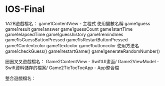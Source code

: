 # IOS-Final

1A2B遊戲檔名：
game1ContentView - 主程式
使用變數名稱
game1guess 
game1result 
game1answer 
game1guessCount 
game1startTime 
game1elapsedTime 
game1guesshistory 
game1remindmes 
game1isGuessButtonPressed 
game1isRestartButtonPressed 
game1Contentcolor 
game1textcolor 
game1buttoncolor 
使用方法名
game1checkGuess() 
game1restartGame() 
game1generateRandomNumber() 
    



圈圈叉叉遊戲檔名：
Game2ContentView - SwiftUI畫面/
Game2ViewModel - Swift資料儲存的檔案/
Game2TicTocToeApp - App整合檔

整合遊戲檔名：
